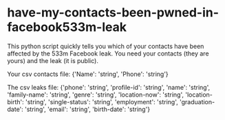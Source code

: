 # have-my-contacts-been-pwned-in-facebook533m-leak
This python script quickly tells you which of your contacts have been affected by the 533m Facebook leak. You need your contacts (they are yours) and the leak (it is public).

Your csv contacts file: {'Name': 'string', 'Phone': 'string'}

The csv leaks file:  {'phone': 'string', 'profile-id': 'string', 'name': 'string', 'family-name': 'string', 'genre': 'string',
                                        'location-now': 'string', 'location-birth': 'string', 'single-status': 'string', 'employment': 'string',
                                        'graduation-date': 'string', 'email': 'string', 'birth-date': 'string'}
